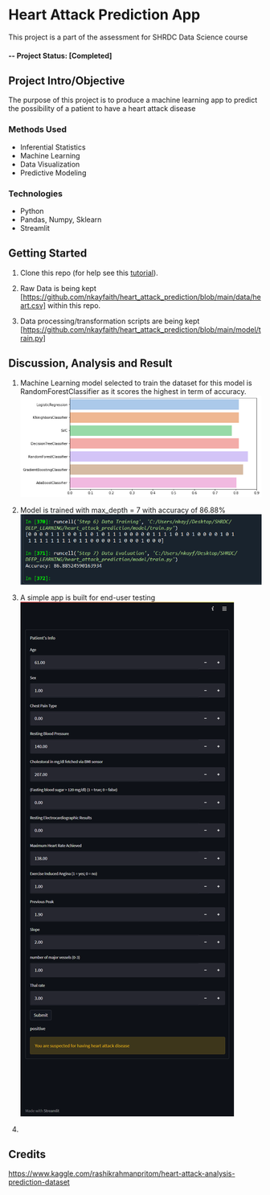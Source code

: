 # Heart Attack Prediction App
This project is a part of the assessment for SHRDC Data Science course

#### -- Project Status: [Completed]

## Project Intro/Objective
The purpose of this project is to produce a machine learning app to predict the possibility of a patient to have a heart attack disease

### Methods Used
* Inferential Statistics
* Machine Learning
* Data Visualization
* Predictive Modeling


### Technologies
* Python
* Pandas, Numpy, Sklearn
* Streamlit

## Getting Started

1. Clone this repo (for help see this [tutorial](https://help.github.com/articles/cloning-a-repository/)).
2. Raw Data is being kept [https://github.com/nkayfaith/heart_attack_prediction/blob/main/data/heart.csv] within this repo.
    
3. Data processing/transformation scripts are being kept [https://github.com/nkayfaith/heart_attack_prediction/blob/main/model/train.py]

## Discussion, Analysis and Result
1. Machine Learning model selected to train the dataset for this model is RandomForestClassifier as it scores the highest in term of accuracy.
![image](statics/model_selection_from_score.png)


2. Model is trained with max_depth = 7 with accuracy of 86.88%
![image](statics/result_screenhot.PNG)


3. A simple app is built for end-user testing
![image](statics/app_screenshot.png)
5. 


## Credits
https://www.kaggle.com/rashikrahmanpritom/heart-attack-analysis-prediction-dataset
